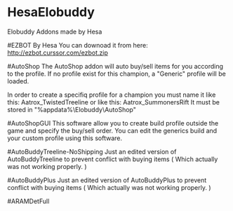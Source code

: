 # HesaElobuddy
Elobuddy Addons made by Hesa

#EZBOT By Hesa
You can downoad it from here: http://ezbot.curssor.com/ezbot.zip

#AutoShop
The AutoShop addon will auto buy/sell items for you according to the profile.
If no profile exist for this champion, a "Generic" profile will be loaded.

In order to create a specifiq profile for a champion you must name it like this:
Aatrox_TwistedTreeline
or like this: Aatrox_SummonersRift
It must be stored in "%appdata%\Elobuddy\AutoShop\"

#AutoShopGUI
This software allow you to create build profile outside the game and specify the buy/sell order.
You can edit the generics build and your custom profile using this software.

#AutoBuddyTreeline-NoShipping
Just an edited version of AutoBuddyTreeline to prevent conflict with buying items ( Which actually was not working properly. )

#AutoBuddyPlus
Just an edited version of AutoBuddyPlus to prevent conflict with buying items ( Which actually was not working properly. )

#ARAMDetFull
